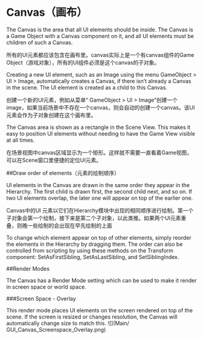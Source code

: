 # Canvas（画布）

The Canvas is the area that all UI elements should be inside. The Canvas is a Game Object with a Canvas component on it, and all UI elements must be children of such a Canvas.

所有的UI元素都应该包含在画布里。canvas实际上是一个有canvas组件的Game Object（游戏对象），所有的UI组件必须是这个canvas的子对象。


Creating a new UI element, such as an Image using the menu GameObject > UI > Image, automatically creates a Canvas, if there isn’t already a Canvas in the scene. The UI element is created as a child to this Canvas.

创建一个新的UI元素，例如从菜单“ GameObject > UI > Image”创建一个image，如果当前场景中不存在一个canvas，则会自动的创建一个canvas。该UI元素会作为子对象创建在这个画布里。

The Canvas area is shown as a rectangle in the Scene View. This makes it easy to position UI elements without needing to have the Game View visible at all times.

在场景视图中canvas区域显示为一个矩形。这样就不需要一直看着Game视图，可以在Scene窗口里便捷的定位UI元素。

##Draw order of elements（元素的绘制顺序）

UI elements in the Canvas are drawn in the same order they appear in the Hierarchy. The first child is drawn first, the second child next, and so on. If two UI elements overlap, the later one will appear on top of the earlier one.

Canvas中的UI 元素以它们在Hierarchy模块中出现的相同顺序进行绘制。第一个子对象会第一个绘制，接下来是第二个子对象，以此类推。如果两个UI元素重叠，则晚一些绘制的会出现在早先绘制的上面

To change which element appear on top of other elements, simply reorder the elements in the Hierarchy by dragging them. The order can also be controlled from scripting by using these methods on the Transform component: SetAsFirstSibling, SetAsLastSibling, and SetSiblingIndex.

##Render Modes

The Canvas has a Render Mode setting which can be used to make it render in screen space or world space.


###Screen Space - Overlay


This render mode places UI elements on the screen rendered on top of the scene. If the screen is resized or changes resolution, the Canvas will automatically change size to match this.
![](Main/ GUI_Canvas_Screenspace_Overlay.png)